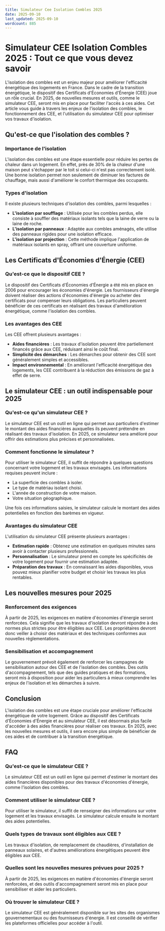 ```yaml
---
title: Simulateur Cee Isolation Combles 2025
date: 2025-09-10
last_updated: 2025-09-10
wordcount: 885
---
```


# Simulateur CEE Isolation Combles 2025 : Tout ce que vous devez savoir

L'isolation des combles est un enjeu majeur pour améliorer l'efficacité énergétique des logements en France. Dans le cadre de la transition énergétique, le dispositif des Certificats d'Économies d'Énergie (CEE) joue un rôle crucial. En 2025, de nouvelles mesures et outils, comme le simulateur CEE, seront mis en place pour faciliter l'accès à ces aides. Cet article vous guide à travers les enjeux de l'isolation des combles, le fonctionnement des CEE, et l'utilisation du simulateur CEE pour optimiser vos travaux d'isolation.

## Qu'est-ce que l'isolation des combles ?

### Importance de l'isolation

L'isolation des combles est une étape essentielle pour réduire les pertes de chaleur dans un logement. En effet, près de 30% de la chaleur d'une maison peut s'échapper par le toit si celui-ci n'est pas correctement isolé. Une bonne isolation permet non seulement de diminuer les factures de chauffage, mais aussi d'améliorer le confort thermique des occupants.

### Types d'isolation

Il existe plusieurs techniques d'isolation des combles, parmi lesquelles :

- **L'isolation par soufflage** : Utilisée pour les combles perdus, elle consiste à souffler des matériaux isolants tels que la laine de verre ou la laine de roche.
- **L'isolation par panneaux** : Adaptée aux combles aménagés, elle utilise des panneaux rigides pour une isolation efficace.
- **L'isolation par projection** : Cette méthode implique l'application de matériaux isolants en spray, offrant une couverture uniforme.

## Les Certificats d'Économies d'Énergie (CEE)

### Qu'est-ce que le dispositif CEE ?

Le dispositif des Certificats d'Économies d'Énergie a été mis en place en 2006 pour encourager les économies d'énergie. Les fournisseurs d'énergie doivent réaliser des actions d'économies d'énergie ou acheter des certificats pour compenser leurs obligations. Les particuliers peuvent bénéficier de ces certificats en réalisant des travaux d'amélioration énergétique, comme l'isolation des combles.

### Les avantages des CEE

Les CEE offrent plusieurs avantages :

- **Aides financières** : Les travaux d'isolation peuvent être partiellement financés grâce aux CEE, réduisant ainsi le coût final.
- **Simplicité des démarches** : Les démarches pour obtenir des CEE sont généralement simples et accessibles.
- **Impact environnemental** : En améliorant l'efficacité énergétique des logements, les CEE contribuent à la réduction des émissions de gaz à effet de serre.

## Le simulateur CEE : un outil indispensable pour 2025

### Qu'est-ce qu'un simulateur CEE ?

Le simulateur CEE est un outil en ligne qui permet aux particuliers d'estimer le montant des aides financières auxquelles ils peuvent prétendre en réalisant des travaux d'isolation. En 2025, ce simulateur sera amélioré pour offrir des estimations plus précises et personnalisées.

### Comment fonctionne le simulateur ?

Pour utiliser le simulateur CEE, il suffit de répondre à quelques questions concernant votre logement et les travaux envisagés. Les informations requises peuvent inclure :

- La superficie des combles à isoler.
- Le type de matériau isolant choisi.
- L'année de construction de votre maison.
- Votre situation géographique.

Une fois ces informations saisies, le simulateur calcule le montant des aides potentielles en fonction des barèmes en vigueur.

### Avantages du simulateur CEE

L'utilisation du simulateur CEE présente plusieurs avantages :

- **Estimation rapide** : Obtenez une estimation en quelques minutes sans avoir à contacter plusieurs professionnels.
- **Personnalisation** : Le simulateur prend en compte les spécificités de votre logement pour fournir une estimation adaptée.
- **Préparation des travaux** : En connaissant les aides disponibles, vous pouvez mieux planifier votre budget et choisir les travaux les plus rentables.

## Les nouvelles mesures pour 2025

### Renforcement des exigences

À partir de 2025, les exigences en matière d'économies d'énergie seront renforcées. Cela signifie que les travaux d'isolation devront répondre à des normes plus strictes pour être éligibles aux CEE. Les propriétaires devront donc veiller à choisir des matériaux et des techniques conformes aux nouvelles réglementations.

### Sensibilisation et accompagnement

Le gouvernement prévoit également de renforcer les campagnes de sensibilisation autour des CEE et de l'isolation des combles. Des outils d'accompagnement, tels que des guides pratiques et des formations, seront mis à disposition pour aider les particuliers à mieux comprendre les enjeux de l'isolation et les démarches à suivre.

## Conclusion

L'isolation des combles est une étape cruciale pour améliorer l'efficacité énergétique de votre logement. Grâce au dispositif des Certificats d'Économies d'Énergie et au simulateur CEE, il est désormais plus facile d'accéder à des aides financières pour réaliser ces travaux. En 2025, avec les nouvelles mesures et outils, il sera encore plus simple de bénéficier de ces aides et de contribuer à la transition énergétique.

## FAQ

### Qu'est-ce que le simulateur CEE ?

Le simulateur CEE est un outil en ligne qui permet d'estimer le montant des aides financières disponibles pour des travaux d'économies d'énergie, comme l'isolation des combles.

### Comment utiliser le simulateur CEE ?

Pour utiliser le simulateur, il suffit de renseigner des informations sur votre logement et les travaux envisagés. Le simulateur calcule ensuite le montant des aides potentielles.

### Quels types de travaux sont éligibles aux CEE ?

Les travaux d'isolation, de remplacement de chaudières, d'installation de panneaux solaires, et d'autres améliorations énergétiques peuvent être éligibles aux CEE.

### Quelles sont les nouvelles mesures prévues pour 2025 ?

À partir de 2025, les exigences en matière d'économies d'énergie seront renforcées, et des outils d'accompagnement seront mis en place pour sensibiliser et aider les particuliers.

### Où trouver le simulateur CEE ?

Le simulateur CEE est généralement disponible sur les sites des organismes gouvernementaux ou des fournisseurs d'énergie. Il est conseillé de vérifier les plateformes officielles pour accéder à l'outil.